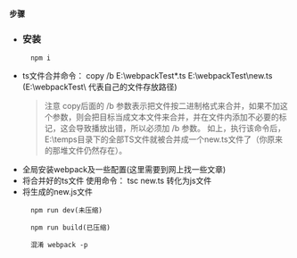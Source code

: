 #### 步骤  
* ### 安装
    > 
        npm i
* ts文件合并命令： copy  /b  E:\webpackTest\*.ts  E:\webpackTest\new.ts  (E:\webpackTest\   代表自己的文件存放路径)  
    > 注意
        copy后面的 /b  参数表示把文件按二进制格式来合并，如果不加这个参数，则会把目标当成文本文件来合并，并在文件内添加不必要的标记，这会导致播放出错，所以必须加 /b 参数。
        如上，执行该命令后，E:\temps目录下的全部TS文件就被合并成一个new.ts文件了（你原来的那堆文件仍然存在）。  
* 全局安装webpack及一些配置(这里需要到网上找一些文章)  
* 将合并好的ts文件  使用命令： tsc new.ts 转化为js文件  
* 将生成的new.js文件
    > 
        npm run dev(未压缩)
    >
        npm run build(已压缩)
    >
        混淆 webpack -p  
